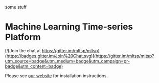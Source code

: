 some stuff
# Machine Learning Time-series Platform

[![Join the chat at https://gitter.im/mltsp/mltsp](https://badges.gitter.im/Join%20Chat.svg)](https://gitter.im/mltsp/mltsp?utm_source=badge&utm_medium=badge&utm_campaign=pr-badge&utm_content=badge)

Please see [our website](http://mltsp.io) for installation instructions.

